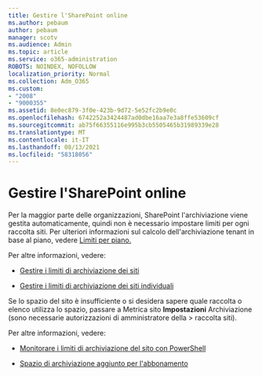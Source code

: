 ```yaml
---
title: Gestire l'SharePoint online
ms.author: pebaum
author: pebaum
manager: scotv
ms.audience: Admin
ms.topic: article
ms.service: o365-administration
ROBOTS: NOINDEX, NOFOLLOW
localization_priority: Normal
ms.collection: Adm_O365
ms.custom:
- "2008"
- "9000355"
ms.assetid: 8e0ec879-3f0e-423b-9d72-5e52fc2b9e0c
ms.openlocfilehash: 6742252a3424487ad0dbe16aa7e3a8ffe53609cf
ms.sourcegitcommit: ab75f66355116e995b3cb5505465b31989339e28
ms.translationtype: MT
ms.contentlocale: it-IT
ms.lasthandoff: 08/13/2021
ms.locfileid: "58318056"
---
```

# <a name="manage-your-sharepoint-online-storage"></a>Gestire l'SharePoint online

Per la maggior parte delle organizzazioni, SharePoint l'archiviazione viene gestita automaticamente, quindi non è necessario impostare limiti per ogni raccolta siti. Per ulteriori informazioni sul calcolo dell'archiviazione tenant in base al piano, vedere [Limiti per piano.](https://docs.microsoft.com/office365/servicedescriptions/sharepoint-online-service-description/sharepoint-online-limits?redirectedfrom=MSDN#limits-by-plan)

Per altre informazioni, vedere:

- [Gestire i limiti di archiviazione dei siti](https://docs.microsoft.com/sharepoint/manage-site-collection-storage-limits)

- [Gestire i limiti di archiviazione dei siti individuali](https://docs.microsoft.com/sharepoint/manage-site-collection-storage-limits#manage-individual-site-storage-limits)

Se lo spazio del sito è insufficiente o si desidera sapere quale raccolta o elenco utilizza lo spazio, passare a Metrica sito **Impostazioni** Archiviazione (sono necessarie autorizzazioni di amministratore della  >   raccolta siti).

Per altre informazioni, vedere:

- [Monitorare i limiti di archiviazione del sito con PowerShell](https://docs.microsoft.com/sharepoint/manage-site-collection-storage-limits#monitor-site-storage-limits-by-using-powershell)

- [Spazio di archiviazione aggiunto per l'abbonamento](https://docs.microsoft.com/microsoft-365/commerce/add-storage-space) 
  